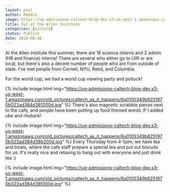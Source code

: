 ```yaml
---
layout: post
author: Maddie
image: https://ug-admissions-caltech-blog-dev.s3-us-west-1.amazonaws.com/old_pictures/caltech_as_it_happens/6a0105349b8251970b022ad384d386200d.jpg
title: Fun at the Allen Institute
categories: [culture]
status: Publish
date: 2018-08-26
---
```


At the Allen Institute this summer, there are 16 science interns and 2 admin (HR and finance) interns! There are several who either go to UW or are local, but there's also a decent number of people who are from outside of state. I've met people from Cornell, NYU, Reed, and Columbia.

For the world cup, we had a world cup viewing party and potluck!


{% include image.html img="https://ug-admissions-caltech-blog-dev.s3-us-west-1.amazonaws.com/old_pictures/caltech_as_it_happens/6a0105349b8251970b022ad384d381200d.jpg" %}
There's also magnetic scrabble pieces next to the cafe, and people have been putting up food themed words :P I added ube and rhubarb!


{% include image.html img="https://ug-admissions-caltech-blog-dev.s3-us-west-1.amazonaws.com/old_pictures/caltech_as_it_happens/6a0105349b8251970b022ad384d38b200d.jpg" %}
Every Thursday from 4-5pm, we have tea and treats, where the cafe staff prepare a special tea and put out biscuits for us. It's really nice and relaxing to hang out with everyone and just drink tea :)


{% include image.html img="https://ug-admissions-caltech-blog-dev.s3-us-west-1.amazonaws.com/old_pictures/caltech_as_it_happens/6a0105349b8251970b022ad384d38f200d.jpg" %}
